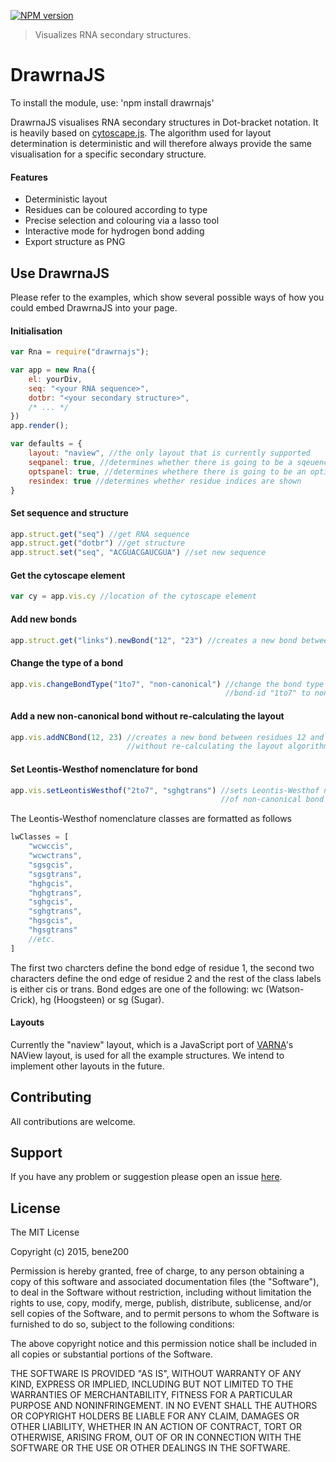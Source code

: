 [![NPM version](http://img.shields.io/npm/v/drawrnajs.svg)](https://www.npmjs.org/package/drawrnajs)

> Visualizes RNA secondary structures.

DrawrnaJS
==========

To install the module, use: 'npm install drawrnajs'

DrawrnaJS visualises RNA secondary structures in Dot-bracket notation. It is heavily based on [cytoscape.js](https://github.com/cytoscape/cytoscape.js). The algorithm used for layout determination is deterministic and will therefore always provide the same visualisation for a specific secondary structure.

####  Features
* Deterministic layout
* Residues can be coloured according to type
* Precise selection and colouring via a lasso tool
* Interactive mode for hydrogen bond adding
* Export structure as PNG

## Use DrawrnaJS

Please refer to the examples, which show several possible ways of how you could embed DrawrnaJS into your page.

#### Initialisation

```javascript
var Rna = require("drawrnajs");

var app = new Rna({
    el: yourDiv,
    seq: "<your RNA sequence>",
    dotbr: "<your secondary structure>",
    /* ... */
})
app.render();

var defaults = {
    layout: "naview", //the only layout that is currently supported
    seqpanel: true, //determines whether there is going to be a sqeuence panel
    optspanel: true, //determines whethere there is going to be an options panel
    resindex: true //determines whether residue indices are shown
}
```
#### Set sequence and structure

```javascript
app.struct.get("seq") //get RNA sequence
app.struct.get("dotbr") //get structure
app.struct.set("seq", "ACGUACGAUCGUA") //set new sequence
```

#### Get the cytoscape element

```javascript
var cy = app.vis.cy //location of the cytoscape element
```

#### Add new bonds

```javascript
app.struct.get("links").newBond("12", "23") //creates a new bond between residues 12 and 23
```

#### Change the type of a bond

```javascript
app.vis.changeBondType("1to7", "non-canonical") //change the bond type of bond with 
                                                //bond-id "1to7" to non-canonical
```

#### Add a new non-canonical bond without re-calculating the layout

```javascript
app.vis.addNCBond(12, 23) //creates a new bond between residues 12 and 23 
                          //without re-calculating the layout algorithm
```

#### Set Leontis-Westhof nomenclature for bond

```javascript
app.vis.setLeontisWesthof("2to7", "sghgtrans") //sets Leontis-Westhof nomenclature
                                               //of non-canonical bond "2to7" to "sghgtrans"
```

The Leontis-Westhof nomenclature classes are formatted as follows

```javascript
lwClasses = [
    "wcwccis",
    "wcwctrans",
    "sgsgcis",
    "sgsgtrans",
    "hghgcis",
    "hghgtrans",
    "sghgcis",
    "sghgtrans",
    "hgsgcis",
    "hgsgtrans"
    //etc.
]
```
The first two charcters define the bond edge of residue 1, the second two characters define the ond edge of residue 2 and the rest of the class labels is either cis or trans. Bond edges are one of the following: wc (Watson-Crick), hg (Hoogsteen) or sg (Sugar).

#### Layouts

Currently the "naview" layout, which is a JavaScript port of [VARNA](http://varna.lri.fr/)'s NAView layout, is used for all the example structures. 
We intend to implement other layouts in the future.

## Contributing

All contributions are welcome.

## Support

If you have any problem or suggestion please open an issue [here](https://github.com/bene200/drawrnajs/issues).

## License

The MIT License

Copyright (c) 2015, bene200

Permission is hereby granted, free of charge, to any person
obtaining a copy of this software and associated documentation
files (the "Software"), to deal in the Software without
restriction, including without limitation the rights to use,
copy, modify, merge, publish, distribute, sublicense, and/or sell
copies of the Software, and to permit persons to whom the
Software is furnished to do so, subject to the following
conditions:

The above copyright notice and this permission notice shall be
included in all copies or substantial portions of the Software.

THE SOFTWARE IS PROVIDED "AS IS", WITHOUT WARRANTY OF ANY KIND,
EXPRESS OR IMPLIED, INCLUDING BUT NOT LIMITED TO THE WARRANTIES
OF MERCHANTABILITY, FITNESS FOR A PARTICULAR PURPOSE AND
NONINFRINGEMENT. IN NO EVENT SHALL THE AUTHORS OR COPYRIGHT
HOLDERS BE LIABLE FOR ANY CLAIM, DAMAGES OR OTHER LIABILITY,
WHETHER IN AN ACTION OF CONTRACT, TORT OR OTHERWISE, ARISING
FROM, OUT OF OR IN CONNECTION WITH THE SOFTWARE OR THE USE OR
OTHER DEALINGS IN THE SOFTWARE.
